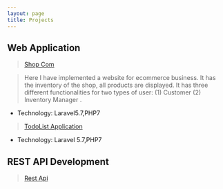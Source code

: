 ```yaml
---
layout: page
title: Projects
---
```


## Web Application
>[Shop Com](https://msbh11.github.io/Shop-Com/.)

>Here I have implemented a website for ecommerce business. It has the inventory of the shop, all products are displayed. It has three different functionalities for two types of user: (1) Customer (2) Inventory Manager . 
* Technology: Laravel5.7,PHP7

>[TodoList Application](https://bit.ly/2lQ0jSG)

* Technology: Laravel 5.7,PHP7

## REST API Development
>[Rest Api](https://github.com/msbh11/Api_programming)

